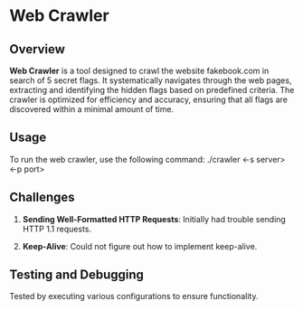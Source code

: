 # Web Crawler

## Overview

**Web Crawler** 
is a tool designed to crawl the website fakebook.com in search of 5 secret flags. It systematically navigates through the web pages, extracting and identifying the hidden flags based on predefined criteria. The crawler is optimized for efficiency and accuracy, ensuring that all flags are discovered within a minimal amount of time.

## Usage

To run the web crawler, use the following command:
    ./crawler <-s server> <-p port> <username> <password>

## Challenges

1. **Sending Well-Formatted HTTP Requests**: Initially had trouble sending HTTP 1.1 requests.

2. **Keep-Alive**: Could not figure out how to implement keep-alive.

## Testing and Debugging

Tested by executing various configurations to ensure functionality.